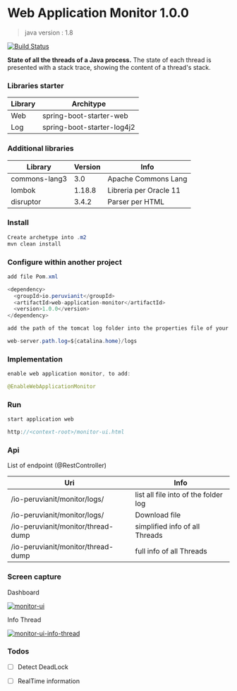 # Web Application Monitor 1.0.0
> java version : 1.8

[![Build Status](https://travis-ci.org/joemccann/dillinger.svg?branch=master)](https://#)

<strong>State of all the threads of a Java process.</strong> The state of each thread is presented with a stack trace, showing the content of a thread's stack. 

### Libraries starter


| Library | Architype |
| ------ | ------ |
| Web | spring-boot-starter-web |
| Log | spring-boot-starter-log4j2 |

### Additional libraries

| Library | Version | Info |
| ------ | ------ | ------ |
| commons-lang3 | 3.0 | Apache Commons Lang |
| lombok | 1.18.8 | Libreria per Oracle 11 |
| disruptor | 3.4.2 | Parser per HTML |

### Install 

```java
Create archetype into .m2
mvn clean install
```

### Configure within another project

```java
add file Pom.xml

<dependency>
  <groupId>io.peruvianit</groupId>
  <artifactId>web-application-monitor</artifactId>
  <version>1.0.0</version>
</dependency>

add the path of the tomcat log folder into the properties file of your project :

web-server.path.log=${catalina.home}/logs
```

### Implementation 

```java
enable web application monitor, to add:

@EnableWebApplicationMonitor
```

### Run 

```java
start application web

http://<context-root>/monitor-ui.html
```

### Api
List of endpoint (@RestController)

| Uri | Info  |
| ------ | ------ |
| /io-peruvianit/monitor/logs/ | list all file into of the folder log  |
| /io-peruvianit/monitor/logs/<name-file-log> | Download file  |
| /io-peruvianit/monitor/thread-dump | simplified info of all Threads  |
| /io-peruvianit/monitor/thread-dump | full info of all Threads |

### Screen capture
Dashboard

[![monitor-ui](https://github.com/peruvianit/web-application-monitor/blob/release/1.0.0/document/images/monitor-ui.png)](https://#)

Info Thread

[![monitor-ui-info-thread](https://github.com/peruvianit/web-application-monitor/blob/release/1.0.0/document/images/monitor-ui-info-thread.png)](https://#)
### Todos
 
 - [ ] Detect DeadLock
 - [ ] RealTime information
 
